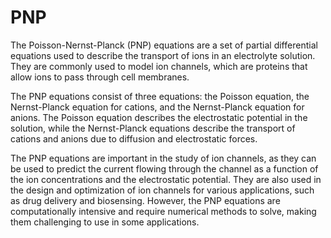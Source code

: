 # PNP
The Poisson-Nernst-Planck (PNP) equations are a set of partial differential equations used to describe the transport of ions in an electrolyte solution. They are commonly used to model ion channels, which are proteins that allow ions to pass through cell membranes. 

The PNP equations consist of three equations: the Poisson equation, the Nernst-Planck equation for cations, and the Nernst-Planck equation for anions. The Poisson equation describes the electrostatic potential in the solution, while the Nernst-Planck equations describe the transport of cations and anions due to diffusion and electrostatic forces. 

The PNP equations are important in the study of ion channels, as they can be used to predict the current flowing through the channel as a function of the ion concentrations and the electrostatic potential. They are also used in the design and optimization of ion channels for various applications, such as drug delivery and biosensing. However, the PNP equations are computationally intensive and require numerical methods to solve, making them challenging to use in some applications.
